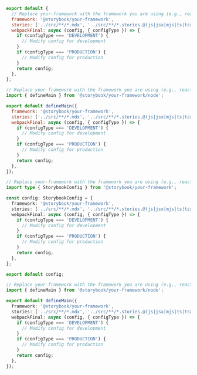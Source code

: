 <!-- TODO: Needs vetting for Webpack-based and future framework support -->

```js filename=".storybook/main.js" renderer="common" language="js" tabTitle="CSF 3"
export default {
  // Replace your-framework with the framework you are using (e.g., react-webpack5, vue3-vite)
  framework: '@storybook/your-framework',
  stories: ['../src/**/*.mdx', '../src/**/*.stories.@(js|jsx|mjs|ts|tsx)'],
  webpackFinal: async (config, { configType }) => {
    if (configType === 'DEVELOPMENT') {
      // Modify config for development
    }
    if (configType === 'PRODUCTION') {
      // Modify config for production
    }
    return config;
  },
};
```

```js filename=".storybook/main.js" renderer="react" language="js" tabTitle="CSF Factory 🧪"
// Replace your-framework with the framework you are using (e.g., react-vite, nextjs, experimental-nextjs-vite)
import { defineMain } from '@storybook/your-framework/node';

export default defineMain({
  framework: '@storybook/your-framework',
  stories: ['../src/**/*.mdx', '../src/**/*.stories.@(js|jsx|mjs|ts|tsx)'],
  webpackFinal: async (config, { configType }) => {
    if (configType === 'DEVELOPMENT') {
      // Modify config for development
    }
    if (configType === 'PRODUCTION') {
      // Modify config for production
    }
    return config;
  },
});
```

```ts filename=".storybook/main.ts" renderer="common" language="ts" tabTitle="CSF 3"
// Replace your-framework with the framework you are using (e.g., react-webpack5, vue3-vite)
import type { StorybookConfig } from '@storybook/your-framework';

const config: StorybookConfig = {
  framework: '@storybook/your-framework',
  stories: ['../src/**/*.mdx', '../src/**/*.stories.@(js|jsx|mjs|ts|tsx)'],
  webpackFinal: async (config, { configType }) => {
    if (configType === 'DEVELOPMENT') {
      // Modify config for development
    }
    if (configType === 'PRODUCTION') {
      // Modify config for production
    }
    return config;
  },
};

export default config;
```

```ts filename=".storybook/main.ts" renderer="react" language="ts" tabTitle="CSF Factory 🧪"
// Replace your-framework with the framework you are using (e.g., react-vite, nextjs, experimental-nextjs-vite)
import { defineMain } from '@storybook/your-framework/node';

export default defineMain({
  framework: '@storybook/your-framework',
  stories: ['../src/**/*.mdx', '../src/**/*.stories.@(js|jsx|mjs|ts|tsx)'],
  webpackFinal: async (config, { configType }) => {
    if (configType === 'DEVELOPMENT') {
      // Modify config for development
    }
    if (configType === 'PRODUCTION') {
      // Modify config for production
    }
    return config;
  },
});
```
